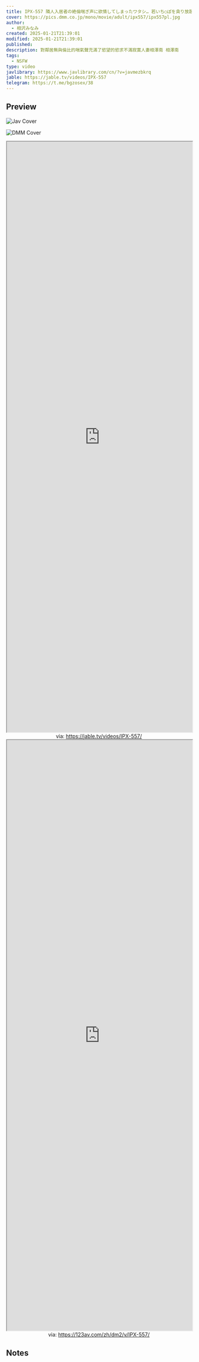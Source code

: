```yaml
---
title: IPX-557 隣人入居者の絶倫喘ぎ声に欲情してしまったワタシ… 若いち○ぽを貪り放題！！管理人NTR 相沢みなみ
cover: https://pics.dmm.co.jp/mono/movie/adult/ipx557/ipx557pl.jpg
author:
  - 相沢みなみ
created: 2025-01-21T21:39:01
modified: 2025-01-21T21:39:01
published: 
description: 對鄰居無與倫比的喘氣聲充滿了慾望的慾求不滿寂寞人妻相澤南 相澤南
tags:
  - NSFW
type: video
javlibrary: https://www.javlibrary.com/cn/?v=javmezbkrq
jable: https://jable.tv/videos/IPX-557
telegram: https://t.me/bgzosex/38
---
```

## Preview

![Jav Cover](http://img46.pixhost.to/images/148/165417324_i451896.jpg)

![DMM Cover](https://pics.dmm.co.jp/mono/movie/adult/ipx557/ipx557pl.jpg)

<iframe src='https://jable.tv/videos/IPX-557/' style='height:40vh;width:100%' class='iframe-radius' allow='fullscreen'></iframe>
<center>via: <a href='https://jable.tv/videos/IPX-557/' target='_blank' class='external-link'>https://jable.tv/videos/IPX-557/</a></center>

<iframe src='https://123av.com/zh/dm2/v/IPX-557/' style='height:40vh;width:100%' class='iframe-radius' allow='fullscreen'></iframe>
<center>via: <a href='https://123av.com/zh/dm2/v/IPX-557/' target='_blank' class='external-link'>https://123av.com/zh/dm2/v/IPX-557/</a></center>

## Notes

